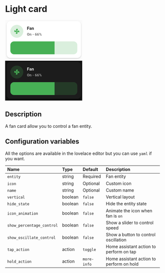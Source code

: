 # Light card

![Fan light](../images/fan-light.png)
![Fan dark](../images/fan-dark.png)

## Description

A fan card allow you to control a fan entity.

## Configuration variables

All the options are available in the lovelace editor but you can use `yaml` if you want.

| Name                      | Type    | Default     | Description                              |
| :------------------------ | :------ | :---------- | :--------------------------------------- |
| `entity`                  | string  | Required    | Fan entity                               |
| `icon`                    | string  | Optional    | Custom icon                              |
| `name`                    | string  | Optional    | Custom name                              |
| `vertical`                | boolean | `false`     | Vertical layout                          |
| `hide_state`              | boolean | `false`     | Hide the entity state                    |
| `icon_animation`          | boolean | `false`     | Animate the icon when fan is `on`        |
| `show_percentage_control` | boolean | `false`     | Show a slider to control speed           |
| `show_oscillate_control`  | boolean | `false`     | Show a button to control oscillation     |
| `tap_action`              | action  | `toggle`    | Home assistant action to perform on tap  |
| `hold_action`             | action  | `more-info` | Home assistant action to perform on hold |

